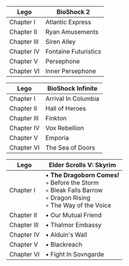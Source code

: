 |Lego|BioShock 2|
|---|---|
| Chapter I | Atlantic Express |
| Chapter II | Ryan Amusements | 
| Chapter III | Siren Alley |
| Chapter IV | Fontaine Futuristics |
| Chapter V | Persephone |
| Chapter VI | Inner Persephone |

|Lego|BioShock Infinite|
|---|---|
| Chapter I | Arrival In Columbia |
| Chapter II | Hall of Heroes | 
| Chapter III | Finkton | 
| Chapter IV | Vox Rebellion |
| Chapter V | Emporia |
| Chapter VI | The Sea of Doors |

|Lego|Elder Scrolls V: Skyrim|
|---|---|
| Chapter I | • **The Dragoborn Comes!**<br/>◦ Before the Storm<br/> ◦ Bleak Falls Barrow<br/> ◦ Dragon Rising<br/> ◦ The Way of the Voice |
| Chapter II | • Our Mutual Friend |
| Chapter III | • Thalmor Embassy |
| Chapter IV | • Alduin's Wall |
| Chapter V | • Blackreach |
| Chapter VI | • Fight In Sovngarde | 


